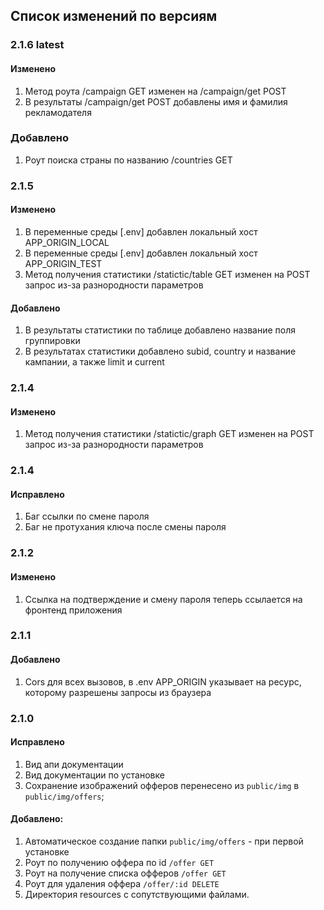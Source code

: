 ## Список изменений по версиям

### 2.1.6 latest
#### Изменено
1. Метод роута /campaign GET изменен на /campaign/get POST
2. В результаты /campaign/get POST добавлены имя и фамилия рекламодателя
### Добавлено
1. Роут поиска страны по названию /countries GET

### 2.1.5
#### Изменено
1. В переменные среды [.env] добавлен локальный хост APP_ORIGIN_LOCAL
2. В переменные среды [.env] добавлен локальный хост APP_ORIGIN_TEST
3. Метод получения статистики /statictic/table GET изменен на POST запрос из-за разнородности параметров
#### Добавлено
1. В результаты статистики по таблице добавлено название поля группировки
2. В результатах статистики добавлено subid, country и название кампании, а также limit и current

### 2.1.4
#### Изменено 
1. Метод получения статистики /statictic/graph GET изменен на POST запрос из-за разнородности параметров

### 2.1.4
#### Исправлено
1. Баг ссылки по смене пароля
2. Баг не протухания ключа после смены пароля

### 2.1.2
#### Изменено
1. Ссылка на подтверждение и смену пароля теперь ссылается на фронтенд приложения

### 2.1.1
#### Добавлено 
1. Cors для всех вызовов, в .env APP_ORIGIN указывает на ресурс, которому разрешены запросы из браузера

### 2.1.0
#### Исправлено
 1. Вид апи документации
 2. Вид документации по установке
 3. Сохранение изображений офферов перенесено из `public/img` в `public/img/offers`;
#### Добавлено:
1. Автоматическое создание папки `public/img/offers` - при первой установке
2. Роут по получению оффера по id `/offer GET`
3. Роут на получение списка офферов `/offer GET`
4. Роут для удаления оффера `/offer/:id DELETE`
5. Директория resources с сопутствующими файлами.

